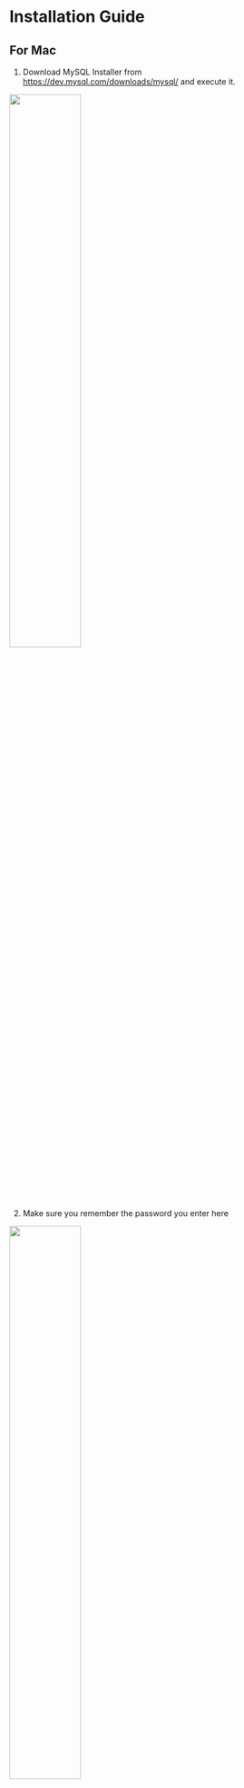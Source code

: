 # Installation Guide 

## For Mac

1. Download MySQL Installer from https://dev.mysql.com/downloads/mysql/ and execute it.


<img src="Step1.png" width=50%/>

2. Make sure you remember the password you enter here


<img src="step2.png" width=50%/>

3. Go to the terminal and to go to the path where your installer is in it should be `usr/local/mysql/bin`


<img src="step3.png" width=50%/>

4. Enter `./mysql -u root -p` to go to the mysql  

<img src="step4.png" width=50%/>

5. it will ask for the password enter the password you entered earlier.  


<img src="step5.png" width=50%/>

6. Create database called test then exit mysql  


<img src="step6.png" width=50%/>

7. go to dbeaver and connect to MySQL 


<img src="step7.png" width=50%/>

8. Enter the name of the database you created and the password 

<img src="step8.png" width=50%/>





## For Windows 

1. Download MySQL Installer from https://dev.mysql.com/downloads/mysql/ and execute it.

<img src="Step1.png" width=50%/>

2. Make sure you remember the password you enter here


<img src="step2.png" width=50%/>

3. search for vriable enviroments in windows and open this 


<img src="step3-win.png" width=50%/>

4. write path in the variable and the path for the installer in the value the path should be something like this `C:\Program Files\MySQL\MySQL Shell 8.0\bin`

### English: 


<img src="step4-win2.png" width=50%/>
<img src="step5-win.png" width=50%/>


### Arabic: 
<img src="step3-win.png" width=50%/>
<img src="variable2.png" width=50%/>
<img src="step4-wind.png" width=50%/>


5. search for mysqlshell and open it 


step6-win

6. Enter the following command to enter mysql 

- `sql\`
- `connect root@localhost\`

7. when you are in mysql create database by using this command 

- `create database test;`

8. go to dbeaver and connect to MySQL 


<img src="step7.png" width=50%/>

9. Enter the name of the database you created and the password 


<img src="step8.png" width=50%/>


